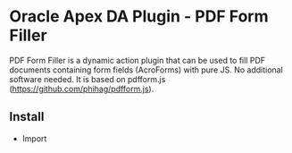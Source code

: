 # Oracle Apex DA Plugin - PDF Form Filler
PDF Form Filler is a dynamic action plugin that can be used to fill PDF documents containing form fields (AcroForms) with pure JS. No additional software needed. It is based on pdfform.js (https://github.com/phihag/pdfform.js).

## Install
- Import 
